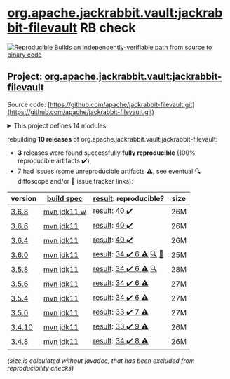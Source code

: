 [org.apache.jackrabbit.vault:jackrabbit-filevault](https://central.sonatype.com/artifact/org.apache.jackrabbit.vault/jackrabbit-filevault/3.6.8/versions) RB check
=======

[![Reproducible Builds](https://reproducible-builds.org/images/logos/rb.svg) an independently-verifiable path from source to binary code](https://reproducible-builds.org/)

## Project: [org.apache.jackrabbit.vault:jackrabbit-filevault](https://central.sonatype.com/artifact/org.apache.jackrabbit.vault/jackrabbit-filevault/3.6.8/versions)

Source code: [https://github.com/apache/jackrabbit-filevault.git](https://github.com/apache/jackrabbit-filevault.git)

<details><summary>This project defines 14 modules:</summary>

* [org.apache.jackrabbit.vault:jackrabbit-filevault](https://central.sonatype.com/artifact/org.apache.jackrabbit.vault/jackrabbit-filevault/3.6.8)
* [org.apache.jackrabbit.vault:org.apache.jackrabbit.vault](https://central.sonatype.com/artifact/org.apache.jackrabbit.vault/org.apache.jackrabbit.vault/3.6.8)
* [org.apache.jackrabbit.vault:org.apache.jackrabbit.vault.rcp](https://central.sonatype.com/artifact/org.apache.jackrabbit.vault/org.apache.jackrabbit.vault.rcp/3.6.8)
* [org.apache.jackrabbit.vault:org.apache.jackrabbit.vault.target-osgi-environment](https://central.sonatype.com/artifact/org.apache.jackrabbit.vault/org.apache.jackrabbit.vault.target-osgi-environment/3.6.8)
* [org.apache.jackrabbit.vault:parent](https://central.sonatype.com/artifact/org.apache.jackrabbit.vault/parent/3.6.8)
* [org.apache.jackrabbit.vault:vault-cli](https://central.sonatype.com/artifact/org.apache.jackrabbit.vault/vault-cli/3.6.8)
* [org.apache.jackrabbit.vault:vault-davex](https://central.sonatype.com/artifact/org.apache.jackrabbit.vault/vault-davex/3.6.8)
* [org.apache.jackrabbit.vault:vault-diff](https://central.sonatype.com/artifact/org.apache.jackrabbit.vault/vault-diff/3.6.8)
* [org.apache.jackrabbit.vault:vault-doc](https://central.sonatype.com/artifact/org.apache.jackrabbit.vault/vault-doc/3.6.8)
* [org.apache.jackrabbit.vault:vault-hook-example](https://central.sonatype.com/artifact/org.apache.jackrabbit.vault/vault-hook-example/3.6.8)
* [org.apache.jackrabbit.vault:vault-hook-externalclass-test](https://central.sonatype.com/artifact/org.apache.jackrabbit.vault/vault-hook-externalclass-test/3.6.8)
* [org.apache.jackrabbit.vault:vault-sync](https://central.sonatype.com/artifact/org.apache.jackrabbit.vault/vault-sync/3.6.8)
* [org.apache.jackrabbit.vault:vault-validation](https://central.sonatype.com/artifact/org.apache.jackrabbit.vault/vault-validation/3.6.8)
* [org.apache.jackrabbit.vault:vault-vlt](https://central.sonatype.com/artifact/org.apache.jackrabbit.vault/vault-vlt/3.6.8)
</details>

rebuilding **10 releases** of org.apache.jackrabbit.vault:jackrabbit-filevault:
- **3** releases were found successfully **fully reproducible** (100% reproducible artifacts :heavy_check_mark:),
- 7 had issues (some unreproducible artifacts :warning:, see eventual :mag: diffoscope and/or :memo: issue tracker links):

| version | [build spec](/BUILDSPEC.md) | [result](https://reproducible-builds.org/docs/jvm/): reproducible? | size |
| -- | --------- | ------ | -- |
| [3.6.8](https://central.sonatype.com/artifact/org.apache.jackrabbit.vault/jackrabbit-filevault/3.6.8/pom) | [mvn jdk11 w](jackrabbit-filevault-3.6.8.buildspec) | [result](jackrabbit-filevault-3.6.8.buildinfo): [40 :heavy_check_mark: ](jackrabbit-filevault-3.6.8.buildcompare) | 26M |
| [3.6.6](https://central.sonatype.com/artifact/org.apache.jackrabbit.vault/jackrabbit-filevault/3.6.6/pom) | [mvn jdk11](jackrabbit-filevault-3.6.6.buildspec) | [result](jackrabbit-filevault-3.6.6.buildinfo): [40 :heavy_check_mark: ](jackrabbit-filevault-3.6.6.buildcompare) | 26M |
| [3.6.4](https://central.sonatype.com/artifact/org.apache.jackrabbit.vault/jackrabbit-filevault/3.6.4/pom) | [mvn jdk11](jackrabbit-filevault-3.6.4.buildspec) | [result](jackrabbit-filevault-3.6.4.buildinfo): [40 :heavy_check_mark: ](jackrabbit-filevault-3.6.4.buildcompare) | 26M |
| [3.6.0](https://central.sonatype.com/artifact/org.apache.jackrabbit.vault/jackrabbit-filevault/3.6.0/pom) | [mvn jdk11](jackrabbit-filevault-3.6.0.buildspec) | [result](jackrabbit-filevault-3.6.0.buildinfo): [34 :heavy_check_mark:  6 :warning:](jackrabbit-filevault-3.6.0.buildcompare) [:mag:](jackrabbit-filevault-3.6.0.diffoscope) [:memo:](https://github.com/apache/jackrabbit-filevault/pull/214) | 25M |
| [3.5.8](https://central.sonatype.com/artifact/org.apache.jackrabbit.vault/jackrabbit-filevault/3.5.8/pom) | [mvn jdk11](jackrabbit-filevault-3.5.8.buildspec) | [result](jackrabbit-filevault-3.5.8.buildinfo): [34 :heavy_check_mark:  6 :warning:](jackrabbit-filevault-3.5.8.buildcompare) [:mag:](jackrabbit-filevault-3.5.8.diffoscope) | 28M |
| [3.5.6](https://central.sonatype.com/artifact/org.apache.jackrabbit.vault/jackrabbit-filevault/3.5.6/pom) | [mvn jdk11](jackrabbit-filevault-3.5.6.buildspec) | [result](jackrabbit-filevault-3.5.6.buildinfo): [34 :heavy_check_mark:  6 :warning:](jackrabbit-filevault-3.5.6.buildcompare) | 27M |
| [3.5.4](https://central.sonatype.com/artifact/org.apache.jackrabbit.vault/jackrabbit-filevault/3.5.4/pom) | [mvn jdk11](jackrabbit-filevault-3.5.4.buildspec) | [result](jackrabbit-filevault-3.5.4.buildinfo): [34 :heavy_check_mark:  6 :warning:](jackrabbit-filevault-3.5.4.buildcompare) | 27M |
| [3.5.0](https://central.sonatype.com/artifact/org.apache.jackrabbit.vault/jackrabbit-filevault/3.5.0/pom) | [mvn jdk11](jackrabbit-filevault-3.5.0.buildspec) | [result](jackrabbit-filevault-3.5.0.buildinfo): [33 :heavy_check_mark:  7 :warning:](jackrabbit-filevault-3.5.0.buildcompare) | 27M |
| [3.4.10](https://central.sonatype.com/artifact/org.apache.jackrabbit.vault/jackrabbit-filevault/3.4.10/pom) | [mvn jdk11](jackrabbit-filevault-3.4.10.buildspec) | [result](jackrabbit-filevault-3.4.10.buildinfo): [33 :heavy_check_mark:  9 :warning:](jackrabbit-filevault-3.4.10.buildcompare) | 26M |
| [3.4.8](https://central.sonatype.com/artifact/org.apache.jackrabbit.vault/jackrabbit-filevault/3.4.8/pom) | [mvn jdk11](jackrabbit-filevault-3.4.8.buildspec) | [result](jackrabbit-filevault-3.4.8.buildinfo): [34 :heavy_check_mark:  8 :warning:](jackrabbit-filevault-3.4.8.buildcompare) | 26M |

<i>(size is calculated without javadoc, that has been excluded from reproducibility checks)</i>
